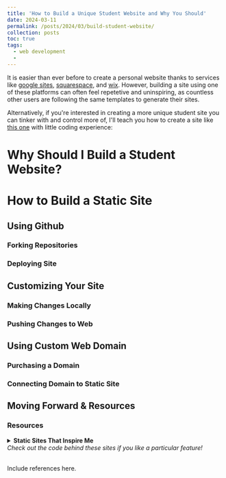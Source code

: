 ```yaml
---
title: 'How to Build a Unique Student Website and Why You Should'
date: 2024-03-11
permalink: /posts/2024/03/build-student-website/
collection: posts
toc: true
tags:
  - web development
  - 
---
```


It is easier than ever before to create a personal website thanks to services like [google sites](https://sites.google.com/new?tgif=d), [squarespace](https://www.squarespace.com/), and [wix](https://www.wix.com/). However, building a site using one of these platforms can often feel repetetive and uninspiring, as countless other users are following the same templates to generate their sites. 

Alternatively, if you're interested in creating a more unique student site you can tinker with and control more of, I'll teach you how to create a site like [this one](www.londonchamberlain.com) with little coding experience:

# Why Should I Build a Student Website?

# How to Build a Static Site

## Using Github

### Forking Repositories

### Deploying Site

## Customizing Your Site

### Making Changes Locally

### Pushing Changes to Web

## Using Custom Web Domain

### Purchasing a Domain

### Connecting Domain to Static Site

## Moving Forward & Resources



### Resources

<details>
  <summary><b>Static Sites That Inspire Me</b><br>
  <i>Check out the code behind these sites if you like a particular feature!</i>
</summary>
  <br>
  <p>
    <ul>
      <li>Check out Giulio Schinaia's <a href="https://gschinaia.github.io/">academic site</a>. I especially like Giulio's use of the light/dark toggle button.</li>
      <li>Rob Williams' <a href="https://jayrobwilliams.com/">academic site</a> boasts a wealth of static site knowledge for you to dig through. I've implemented so many aspects of Rob's site in my own using his commit history, as well as his posts. Rob's own <a href="https://jayrobwilliams.com/posts/2020/06/academic-website/">post</a> about creating an academic site was the inspiration for this post. Sorry for the theft, Rob.</li>
      <li>Antoine Soetewey's <a href="https://www.socialscienceregistry.org/trials/4740">personal site</a> is elite. His R blog and use of an English/French language toggle are both super fascinating to check out.</li>
    </ul>
</p>
</details>
<br>

Include references here.
